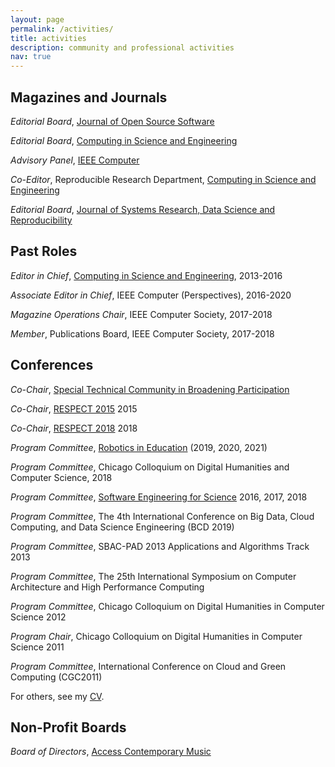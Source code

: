 ```yaml
---
layout: page
permalink: /activities/
title: activities
description: community and professional activities
nav: true
---
```


Magazines and Journals
----------------------

*Editorial Board*, [Journal of Open Source Software](http://joss.theoj.org/)

*Editorial Board*, [Computing in Science and Engineering](https://publications.computer.org/cise/)

*Advisory Panel*, [IEEE Computer](https://www.computer.org/csdl/magazines/co)

*Co-Editor*, Reproducible Research Department, [Computing in Science and Engineering](https://publications.computer.org/cise/)

*Editorial Board*, [Journal of Systems Research, Data Science and Reproducibility](https://escholarship.org/uc/jsys/eb)

Past Roles
----------

*Editor in Chief*, [Computing in Science and Engineering](https://publications.computer.org/cise/), 2013-2016

*Associate Editor in Chief*, IEEE Computer (Perspectives), 2016-2020

*Magazine Operations Chair*, IEEE Computer Society, 2017-2018

*Member*, Publications Board, IEEE Computer Society, 2017-2018

Conferences
-----------

*Co-Chair*, [Special Technical Community in Broadening Participation](http://stcbp.org)

*Co-Chair*, [RESPECT 2015](http://respect2015.stcbp.org) 2015

*Co-Chair*, [RESPECT 2018](http://respect2018.stcbp.org) 2018

*Program Committee*, [Robotics in Education](https://rie.science/) (2019, 2020, 2021)

*Program Committee*, Chicago Colloquium on Digital Humanities and Computer Science, 2018

*Program Committee*, [Software Engineering for Science](http://se4science.org)  2016, 2017, 2018

*Program Committee*, The 4th International Conference on Big Data, Cloud Computing, and Data Science Engineering (BCD 2019)

*Program Committee*, SBAC-PAD 2013 Applications and Algorithms Track 2013

*Program Committee*, The 25th International Symposium on Computer Architecture and High Performance Computing

*Program Committee*, Chicago Colloquium on Digital Humanities in Computer Science 2012

*Program Chair*, Chicago Colloquium on Digital Humanities in Computer Science 2011

*Program Committee*, International Conference on Cloud and Green Computing (CGC2011)

For others, see my [CV](/cv).

Non-Profit  Boards
-------------------

*Board of Directors*, [Access Contemporary Music](https://www.acmusic.org/)
